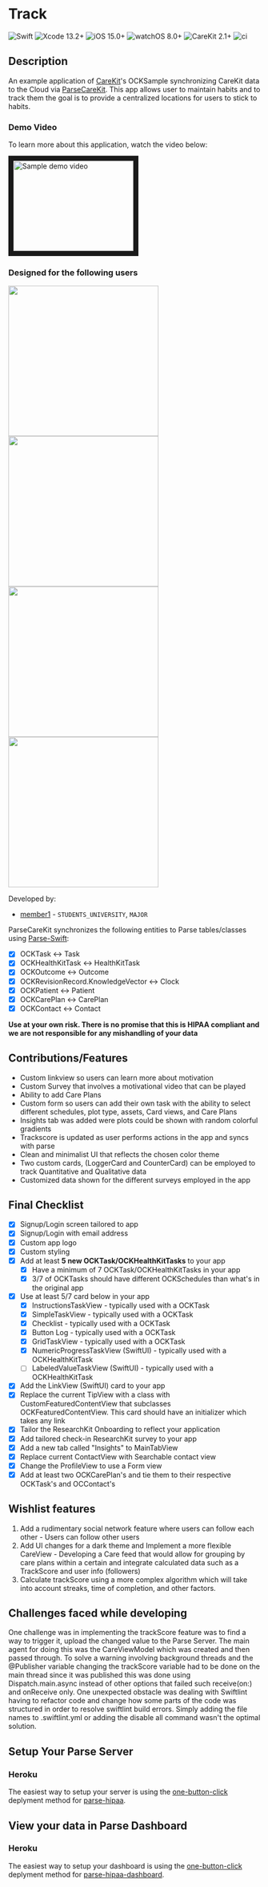 <!--
Name of your final project
-->
# Track
![Swift](https://img.shields.io/badge/swift-5.5-brightgreen.svg) ![Xcode 13.2+](https://img.shields.io/badge/xcode-13.2%2B-blue.svg) ![iOS 15.0+](https://img.shields.io/badge/iOS-15.0%2B-blue.svg) ![watchOS 8.0+](https://img.shields.io/badge/watchOS-8.0%2B-blue.svg) ![CareKit 2.1+](https://img.shields.io/badge/CareKit-2.1%2B-red.svg) ![ci](https://github.com/netreconlab/CareKitSample-ParseCareKit/workflows/ci/badge.svg?branch=main)

## Description
<!--
Give a short description on what your project accomplishes and what tools is uses. Basically, what problems does it solve and why it's different from other apps in the app store.
-->
An example application of [CareKit](https://github.com/carekit-apple/CareKit)'s OCKSample synchronizing CareKit data to the Cloud via [ParseCareKit](https://github.com/netreconlab/ParseCareKit). This app allows user to maintain habits and to track them the goal is to provide a centralized locations for users to stick to habits.

### Demo Video
<!--
Add the public link to your YouTube or video posted elsewhere.
-->
To learn more about this application, watch the video below:

<a href="http://www.youtube.com/watch?feature=player_embedded&v=mib_YioKAQQ
" target="_blank"><img src="http://img.youtube.com/vi/mib_YioKAQQ/0.jpg" 
alt="Sample demo video" width="240" height="180" border="10" /></a>

### Designed for the following users
<!--
Describe the types of users your app is designed for and who will benefit from your app.
-->

<!--
In addition, you can drop screenshots directly into your README file to add them to your README. Take these from your presentations.
-->
<img src="https://user-images.githubusercontent.com/8621344/101721031-06869500-3a75-11eb-9631-88927e9c8f00.png" width="300"> <img src="https://user-images.githubusercontent.com/8621344/101721111-33d34300-3a75-11eb-885e-4a6fc96dbd35.png" width="300"> <img src="https://user-images.githubusercontent.com/8621344/101721146-48afd680-3a75-11eb-955a-7848146a9d6f.png" width="300"><img src="https://user-images.githubusercontent.com/8621344/101721182-5cf3d380-3a75-11eb-99c9-bde40477acf3.png" width="300">

<!--
List all of the members who developed the project and
link to each members respective GitHub profile
-->
Developed by: 
- [member1](https://github.com/seunadekunle) - `STUDENTS_UNIVERSITY`, `MAJOR`

ParseCareKit synchronizes the following entities to Parse tables/classes using [Parse-Swift](https://github.com/parse-community/Parse-Swift):

- [x] OCKTask <-> Task
- [x] OCKHealthKitTask <-> HealthKitTask 
- [x] OCKOutcome <-> Outcome
- [x] OCKRevisionRecord.KnowledgeVector <-> Clock
- [x] OCKPatient <-> Patient
- [x] OCKCarePlan <-> CarePlan
- [x] OCKContact <-> Contact

**Use at your own risk. There is no promise that this is HIPAA compliant and we are not responsible for any mishandling of your data**

<!--
What features were added by you, this should be descriptions of features added from the [Code](https://uk.instructure.com/courses/2030626/assignments/11151475) and [Demo](https://uk.instructure.com/courses/2030626/assignments/11151413) parts of the final. Feel free to add any figures that may help describe a feature. Note that there should be information here about how the OCKTask/OCKHealthTask's and OCKCarePlan's you added pertain to your app.
-->
## Contributions/Features
- Custom linkview so users can learn more about motivation
- Custom Survey that involves a motivational video that can be played
- Ability to add Care Plans
- Custom form so users can add their own task with the ability to select different schedules, plot type, assets, Card views, and Care Plans
- Insights tab was added were plots could be shown with random colorful gradients
- Trackscore is updated as user performs actions in the app and syncs with parse
- Clean and minimalist UI that reflects the chosen color theme
- Two custom cards, (LoggerCard and CounterCard) can be employed to track Quantitative and Qualitative data
- Customized data shown for the different surveys employed in the app



 

## Final Checklist
<!--
This is from the checkist from the final [Code](https://uk.instructure.com/courses/2030626/assignments/11151475). You should mark completed items with an x and leave non-completed items empty
-->
- [X] Signup/Login screen tailored to app
- [X] Signup/Login with email address
- [X] Custom app logo
- [X] Custom styling
- [X] Add at least **5 new OCKTask/OCKHealthKitTasks** to your app
  - [X] Have a minimum of 7 OCKTask/OCKHealthKitTasks in your app
  - [X] 3/7 of OCKTasks should have different OCKSchedules than what's in the original app
- [X] Use at least 5/7 card below in your app
  - [X] InstructionsTaskView - typically used with a OCKTask
  - [X] SimpleTaskView - typically used with a OCKTask
  - [X] Checklist - typically used with a OCKTask
  - [X] Button Log - typically used with a OCKTask
  - [X] GridTaskView - typically used with a OCKTask
  - [X] NumericProgressTaskView (SwiftUI) - typically used with a OCKHealthKitTask
  - [ ] LabeledValueTaskView (SwiftUI) - typically used with a OCKHealthKitTask
- [X] Add the LinkView (SwiftUI) card to your app
- [X] Replace the current TipView with a class with CustomFeaturedContentView that subclasses OCKFeaturedContentView. This card should have an initializer which takes any link
- [X] Tailor the ResearchKit Onboarding to reflect your application
- [X] Add tailored check-in ResearchKit survey to your app
- [X] Add a new tab called "Insights" to MainTabView
- [X] Replace current ContactView with Searchable contact view
- [X] Change the ProfileView to use a Form view
- [X] Add at least two OCKCarePlan's and tie them to their respective OCKTask's and OCContact's 

## Wishlist features
<!--
Describe at least 3 features you want to add in the future before releasing your app in the app-store
-->
1. Add a rudimentary social network feature where users can follow each other - Users can follow other users 
2. Add UI changes for a dark theme and Implement a more flexible CareView - Developing a Care feed that would allow for grouping by care plans within a certain and integrate calculated data such as a TrackScore and user info (followers)
3. Calculate trackScore using a more complex algorithm which will take into account streaks, time of completion, and other factors.

## Challenges faced while developing
<!--
Describe any challenges you faced with learning Swift, your baseline app, or adding features. You can describe how you overcame them.
-->
One challenge was in implementing the trackScore feature was to find a way to trigger it, upload the changed value to the Parse Server. The main agent for doing this was the CareViewModel which was created and then passed through. To solve a warning involving background threads and the @Publisher variable changing the trackScore variable had to be done on the main thread since it was published this was done using Dispatch.main.async instead of other options that failed such receive(on:) and onReceive only. One unexpected obstacle was dealing with Swiftlint having to refactor code and change how some parts of the code was structured in order to resolve swiftlint build errors. Simply adding the file names to .swiftlint.yml or adding the disable all command wasn't the optimal solution.



## Setup Your Parse Server

### Heroku
The easiest way to setup your server is using the [one-button-click](https://github.com/netreconlab/parse-hipaa#heroku) deplyment method for [parse-hipaa](https://github.com/netreconlab/parse-hipaa).


## View your data in Parse Dashboard

### Heroku
The easiest way to setup your dashboard is using the [one-button-click](https://github.com/netreconlab/parse-hipaa-dashboard#heroku) deplyment method for [parse-hipaa-dashboard](https://github.com/netreconlab/parse-hipaa-dashboard).
